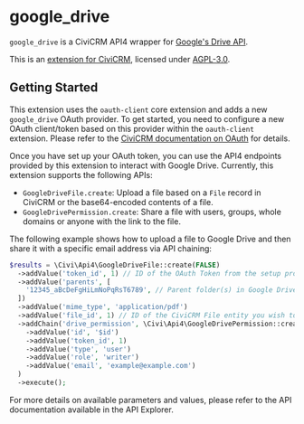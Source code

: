 # google_drive

`google_drive` is a CiviCRM API4 wrapper for [Google's Drive API](https://developers.google.com/drive/api/guides/about-sdk).

This is an [extension for CiviCRM](https://docs.civicrm.org/sysadmin/en/latest/customize/extensions/), licensed under [AGPL-3.0](LICENSE.txt).

## Getting Started

This extension uses the `oauth-client` core extension and adds a
new `google_drive` OAuth provider. To get started, you need to
configure a new OAuth client/token based on this provider within the
`oauth-client` extension. Please refer to the [CiviCRM documentation on OAuth](https://docs.civicrm.org/sysadmin/en/latest/setup/oauth/)
for details.

Once you have set up your OAuth token, you can use the API4 endpoints
provided by this extension to interact with Google Drive. Currently,
this extension supports the following APIs:
- `GoogleDriveFile.create`: Upload a file based on a `File` record
  in CiviCRM or the base64-encoded contents of a file.
- `GoogleDrivePermission.create`: Share a file with users, groups, whole domains or anyone with the link to the file.

The following example shows how to upload a file to Google Drive
and then share it with a specific email address via API chaining:

```php
$results = \Civi\Api4\GoogleDriveFile::create(FALSE)
  ->addValue('token_id', 1) // ID of the OAuth Token from the setup process
  ->addValue('parents', [
    '12345_aBcDeFgHiLmNoPqRsT6789', // Parent folder(s) in Google Drive. Can be obtained using Google Drive's Web UI.
  ])
  ->addValue('mime_type', 'application/pdf')
  ->addValue('file_id', 1) // ID of the CiviCRM File entity you wish to upload. file_base64 is also supported as an alternative
  ->addChain('drive_permission', \Civi\Api4\GoogleDrivePermission::create(TRUE)
    ->addValue('id', '$id')
    ->addValue('token_id', 1)
    ->addValue('type', 'user')
    ->addValue('role', 'writer')
    ->addValue('email', 'example@example.com')
  )
  ->execute();
```

For more details on available parameters and values, please refer to the API
documentation available in the API Explorer.
